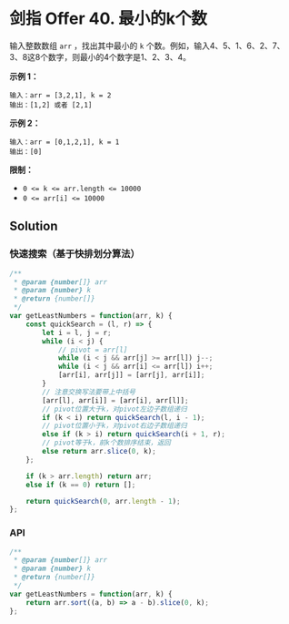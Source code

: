 # 剑指 Offer 40. 最小的k个数

输入整数数组 `arr` ，找出其中最小的 `k` 个数。例如，输入4、5、1、6、2、7、3、8这8个数字，则最小的4个数字是1、2、3、4。

**示例 1：**

```
输入：arr = [3,2,1], k = 2
输出：[1,2] 或者 [2,1]
```

**示例 2：**

```
输入：arr = [0,1,2,1], k = 1
输出：[0]
```

**限制：**

- `0 <= k <= arr.length <= 10000`
- `0 <= arr[i] <= 10000`

## Solution

### 快速搜索（基于快排划分算法）

```js
/**
 * @param {number[]} arr
 * @param {number} k
 * @return {number[]}
 */
var getLeastNumbers = function(arr, k) {
    const quickSearch = (l, r) => {
        let i = l, j = r;
        while (i < j) {
            // pivot = arr[l]
            while (i < j && arr[j] >= arr[l]) j--;
            while (i < j && arr[i] <= arr[l]) i++;
            [arr[i], arr[j]] = [arr[j], arr[i]];
        }
        // 注意交换写法要带上中括号
        [arr[l], arr[i]] = [arr[i], arr[l]];
        // pivot位置大于k，对pivot左边子数组递归
        if (k < i) return quickSearch(l, i - 1);
        // pivot位置小于k，对pivot右边子数组递归
        else if (k > i) return quickSearch(i + 1, r);
        // pivot等于k，前k个数排序结束，返回
        else return arr.slice(0, k);
    };

    if (k > arr.length) return arr;
    else if (k == 0) return [];

    return quickSearch(0, arr.length - 1);
};
```



### API

```js
/**
 * @param {number[]} arr
 * @param {number} k
 * @return {number[]}
 */
var getLeastNumbers = function(arr, k) {
    return arr.sort((a, b) => a - b).slice(0, k);
};
```

